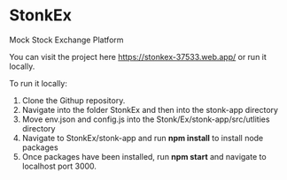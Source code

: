 # StonkEx
Mock Stock Exchange Platform

You can visit the project here https://stonkex-37533.web.app/ or run it locally. 

To run it locally: 
1. Clone the Githup repository.  
2. Navigate into the folder StonkEx and then into the stonk-app directory
3. Move env.json and config.js into the Stonk/Ex/stonk-app/src/utlities directory 
4. Navigate to StonkEx/stonk-app and run <strong>npm install</strong> to install node packages 
5. Once packages have been installed, run <strong>npm start</strong> and navigate to localhost port 3000.
